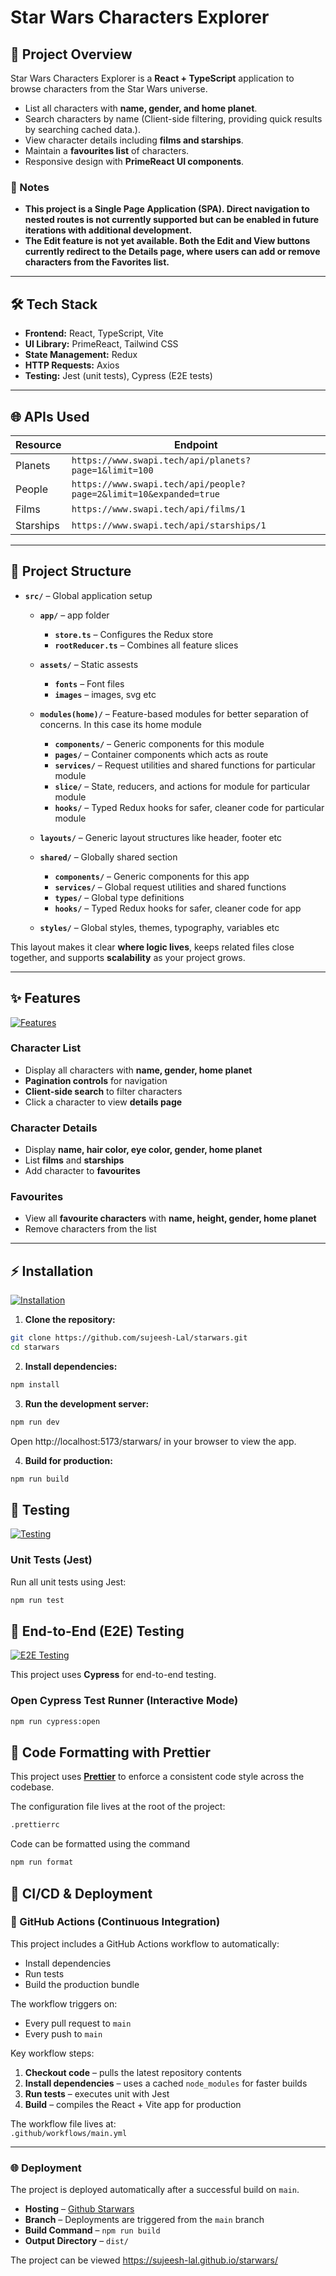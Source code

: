 # Star Wars Characters Explorer

## 📖 Project Overview

Star Wars Characters Explorer is a **React + TypeScript** application to browse characters from the Star Wars universe.

- List all characters with **name, gender, and home planet**.
- Search characters by name (Client-side filtering, providing quick results by searching cached data.).
- View character details including **films and starships**.
- Maintain a **favourites list** of characters.
- Responsive design with **PrimeReact UI components**.

### 📝 Notes

- **This project is a Single Page Application (SPA). Direct navigation to nested routes is not currently supported but can be enabled in future iterations with additional development.**
- **The Edit feature is not yet available. Both the Edit and View buttons currently redirect to the Details page, where users can add or remove characters from the Favorites list.**

---

## 🛠️ Tech Stack

- **Frontend:** React, TypeScript, Vite
- **UI Library:** PrimeReact, Tailwind CSS
- **State Management:** Redux
- **HTTP Requests:** Axios
- **Testing:** Jest (unit tests), Cypress (E2E tests)

---

## 🌐 APIs Used

| Resource  | Endpoint                                                          |
| --------- | ----------------------------------------------------------------- |
| Planets   | `https://www.swapi.tech/api/planets?page=1&limit=100`             |
| People    | `https://www.swapi.tech/api/people?page=2&limit=10&expanded=true` |
| Films     | `https://www.swapi.tech/api/films/1`                              |
| Starships | `https://www.swapi.tech/api/starships/1`                          |

---

## 📂 Project Structure

- **`src/`** – Global application setup
  - **`app/`** – app folder
    - **`store.ts`** – Configures the Redux store
    - **`rootReducer.ts`** – Combines all feature slices

  - **`assets/`** – Static assests
    - **`fonts`** – Font files
    - **`images`** – images, svg etc

  - **`modules(home)/`** – Feature-based modules for better separation of concerns. In this case its home module
    - **`components/`** – Generic components for this module
    - **`pages/`** – Container components which acts as route
    - **`services/`** – Request utilities and shared functions for particular module
    - **`slice/`** – State, reducers, and actions for module for particular module
    - **`hooks/`** – Typed Redux hooks for safer, cleaner code for particular module

  - **`layouts/`** – Generic layout structures like header, footer etc

  - **`shared/`** – Globally shared section
    - **`components/`** – Generic components for this app
    - **`services/`** – Global request utilities and shared functions
    - **`types/`** – Global type definitions
    - **`hooks/`** – Typed Redux hooks for safer, cleaner code for app

  - **`styles/`** – Global styles, themes, typography, variables etc

This layout makes it clear **where logic lives**, keeps related files close together, and supports **scalability** as your project grows.

---

## ✨ Features

[![Features](https://img.shields.io/badge/-Features-blue)](#features)

### Character List

- Display all characters with **name, gender, home planet**
- **Pagination controls** for navigation
- **Client-side search** to filter characters
- Click a character to view **details page**

### Character Details

- Display **name, hair color, eye color, gender, home planet**
- List **films** and **starships**
- Add character to **favourites**

### Favourites

- View all **favourite characters** with **name, height, gender, home planet**
- Remove characters from the list

---

## ⚡ Installation

[![Installation](https://img.shields.io/badge/-Installation-green)](#installation)

1. **Clone the repository:**

```bash
git clone https://github.com/sujeesh-Lal/starwars.git
cd starwars
```

2. **Install dependencies:**

```bash
npm install
```

3. **Run the development server:**

```bash
npm run dev
```

Open http://localhost:5173/starwars/ in your browser to view the app.

4. **Build for production:**

```bash
npm run build
```

## 🧪 Testing

[![Testing](https://img.shields.io/badge/-Testing-orange)](#testing)

### Unit Tests (Jest)

Run all unit tests using Jest:

```bash
npm run test
```

## 🧪 End-to-End (E2E) Testing

[![E2E Testing](https://img.shields.io/badge/-E2E%20Testing-orange)](#e2e-testing)

This project uses **Cypress** for end-to-end testing.

### Open Cypress Test Runner (Interactive Mode)

```bash
npm run cypress:open
```

## 🧹 Code Formatting with Prettier

This project uses **[Prettier](https://prettier.io/)** to enforce a consistent code style across the codebase.

The configuration file lives at the root of the project:

```bash
.prettierrc
```

Code can be formatted using the command

```bash
npm run format
```

## 🚀 CI/CD & Deployment

### 🔄 GitHub Actions (Continuous Integration)

This project includes a GitHub Actions workflow to automatically:

- Install dependencies
- Run tests
- Build the production bundle

The workflow triggers on:

- Every pull request to `main`
- Every push to `main`

Key workflow steps:

1. **Checkout code** – pulls the latest repository contents
2. **Install dependencies** – uses a cached `node_modules` for faster builds
3. **Run tests** – executes unit with Jest
4. **Build** – compiles the React + Vite app for production

The workflow file lives at:  
`.github/workflows/main.yml`

---

### 🌐 Deployment

The project is deployed automatically after a successful build on `main`.

- **Hosting** – [Github Starwars](https://sujeesh-lal.github.io/starwars/)
- **Branch** – Deployments are triggered from the `main` branch
- **Build Command** – `npm run build`
- **Output Directory** – `dist/`

The project can be viewed https://sujeesh-lal.github.io/starwars/
